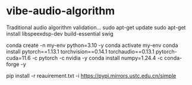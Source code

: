 # vibe-audio-algorithm
Traditional audio algorithm validation...
sudo apt-get update
sudo apt-get install libspeexdsp-dev  build-essential swig


conda create -n my-env python=3.10 -y
conda activate my-env
conda install pytorch==1.13.1 torchvision==0.14.1 torchaudio==0.13.1 pytorch-cuda=11.6 -c pytorch -c nvidia -y
conda install numpy=1.24.4 -c conda-forge -y


pip install -r reauirement.txt  -i https://pypi.mirrors.ustc.edu.cn/simple 